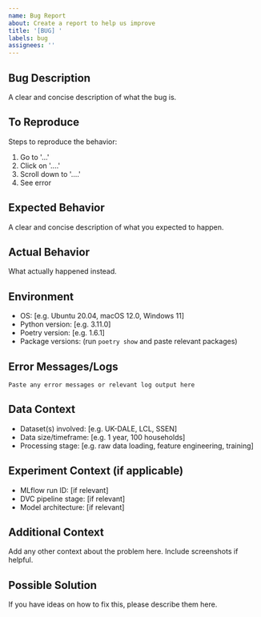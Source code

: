 ```yaml
---
name: Bug Report
about: Create a report to help us improve
title: '[BUG] '
labels: bug
assignees: ''
---
```


## Bug Description
A clear and concise description of what the bug is.

## To Reproduce
Steps to reproduce the behavior:
1. Go to '...'
2. Click on '....'
3. Scroll down to '....'
4. See error

## Expected Behavior
A clear and concise description of what you expected to happen.

## Actual Behavior
What actually happened instead.

## Environment
- OS: [e.g. Ubuntu 20.04, macOS 12.0, Windows 11]
- Python version: [e.g. 3.11.0]
- Poetry version: [e.g. 1.6.1]
- Package versions: (run `poetry show` and paste relevant packages)

## Error Messages/Logs
```
Paste any error messages or relevant log output here
```

## Data Context
- Dataset(s) involved: [e.g. UK-DALE, LCL, SSEN]
- Data size/timeframe: [e.g. 1 year, 100 households]
- Processing stage: [e.g. raw data loading, feature engineering, training]

## Experiment Context (if applicable)
- MLflow run ID: [if relevant]
- DVC pipeline stage: [if relevant]
- Model architecture: [if relevant]

## Additional Context
Add any other context about the problem here. Include screenshots if helpful.

## Possible Solution
If you have ideas on how to fix this, please describe them here.

